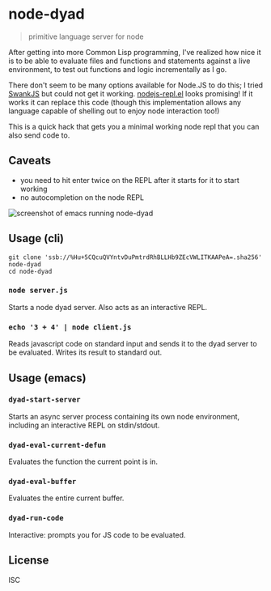 # node-dyad

> primitive language server for node

After getting into more Common Lisp programming, I've realized how nice it is
to be able to evaluate files and functions and statements against a live
environment, to test out functions and logic incrementally as I go.

There don't seem to be many options available for Node.JS to do this; I tried
[SwankJS](https://www.emacswiki.org/emacs/SwankJs) but could not get it
working. [nodejs-repl.el](https://github.com/abicky/nodejs-repl.el) looks
promising! If it works it can replace this code (though this implementation
allows any language capable of shelling out to enjoy node interaction too!)

This is a quick hack that gets you a minimal working node repl that you can
also send code to.

## Caveats

- you need to hit enter twice on the REPL after it starts for it to start working
- no autocompletion on the node REPL

![screenshot of emacs running node-dyad](https://raw.githubusercontent.com/noffle/node-dyad/master/sceenshot.jpg)

## Usage (cli)

```
git clone 'ssb://%Hu+5CQcuQVYntvDuPmtrdRhBLLHb9ZEcVWLITKAAPeA=.sha256' node-dyad
cd node-dyad
```

### `node server.js`

Starts a node dyad server. Also acts as an interactive REPL.

### `echo '3 + 4' | node client.js`

Reads javascript code on standard input and sends it to the dyad server to be evaluated. Writes its result to standard out.

## Usage (emacs)

### `dyad-start-server`

Starts an async server process containing its own node environment, including an interactive REPL on stdin/stdout.

### `dyad-eval-current-defun`

Evaluates the function the current point is in.

### `dyad-eval-buffer`

Evaluates the entire current buffer.

### `dyad-run-code`

Interactive: prompts you for JS code to be evaluated.

## License

ISC

